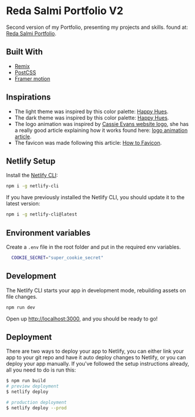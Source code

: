 # Reda Salmi Portfolio V2

Second version of my Portfolio, presenting my projects and skills. found at:
[Reda Salmi Portfolio](https://redasalmi.netlify.app).

## Built With

- [Remix](https://remix.run/)
- [PostCSS](https://postcss.org/)
- [Framer motion](https://www.framer.com/motion/)

## Inspirations

- The light theme was inspired by this color palette:
  [Happy Hues](https://www.happyhues.co/palettes/6).
- The dark theme was inspired by this color palette:
  [Happy Hues](https://www.happyhues.co/palettes/4).
- The logo animation was inspired by
  [Cassie Evans website logo](https://www.cassie.codes/), she has a really good
  article explaining how it works found here:
  [logo animation article](https://www.cassie.codes/posts/creating-my-logo-animation/).
- The favicon was made following this article:
  [How to Favicon](https://evilmartians.com/chronicles/how-to-favicon-in-2021-six-files-that-fit-most-needs).

## Netlify Setup

Install the [Netlify CLI](https://www.netlify.com/products/dev/):

```sh
npm i -g netlify-cli
```

If you have previously installed the Netlify CLI, you should update it to the
latest version:

```sh
npm i -g netlify-cli@latest
```

## Environment variables

Create a `.env` file in the root folder and put in the required env variables.

```sh
  COOKIE_SECRET="super_cookie_secret"
```

## Development

The Netlify CLI starts your app in development mode, rebuilding assets on file
changes.

```sh
npm run dev
```

Open up [http://localhost:3000](http://localhost:3000), and you should be ready
to go!

## Deployment

There are two ways to deploy your app to Netlify, you can either link your app
to your git repo and have it auto deploy changes to Netlify, or you can deploy
your app manually. If you've followed the setup instructions already, all you
need to do is run this:

```sh
$ npm run build
# preview deployment
$ netlify deploy

# production deployment
$ netlify deploy --prod
```
